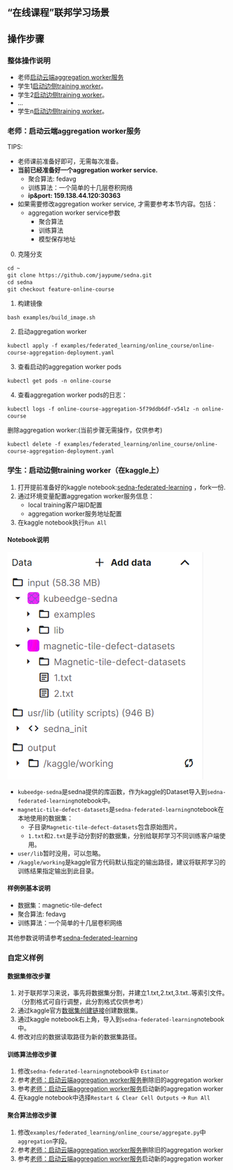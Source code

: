 ## “在线课程”联邦学习场景

## 操作步骤

### 整体操作说明
* 老师[启动云端aggregation worker服务](#老师启动云端aggregation-worker服务)
* 学生1[启动边侧training worker](#学生启动边侧training-worker在kaggle上)。
* 学生2[启动边侧training worker](#学生启动边侧training-worker在kaggle上)。
* ...
* 学生n[启动边侧training worker](#学生启动边侧training-worker在kaggle上)。

### 老师：启动云端aggregation worker服务
TIPS:
* 老师课前准备好即可，无需每次准备。
* **当前已经准备好一个aggregation worker service.**
  * 聚合算法: fedavg
  * 训练算法：一个简单的十几层卷积网络
  * **ip&port: 159.138.44.120:30363**
* 如果需要修改aggregation worker service, 才需要参考本节内容。包括：
  * aggregation worker service参数
    * 聚合算法
    * 训练算法
    * 模型保存地址

0. 克隆分支
```shell
cd ~
git clone https://github.com/jaypume/sedna.git
cd sedna
git checkout feature-online-course
```

1. 构建镜像
```shell
bash examples/build_image.sh
```
2. 启动aggregation worker
```shell
kubectl apply -f examples/federated_learning/online_course/online-course-aggregation-deployment.yaml
```
 
3. 查看启动的aggregation worker pods
```shell 
kubectl get pods -n online-course
```

4. 查看aggregation worker pods的日志：
```shell
kubectl logs -f online-course-aggregation-5f79ddb6df-v54lz -n online-course
```

删除aggregation worker:(当前步骤无需操作，仅供参考)
```shell
kubectl delete -f examples/federated_learning/online_course/online-course-aggregation-deployment.yaml
```

### 学生：启动边侧training worker（在kaggle上）
1. 打开提前准备好的kaggle notebook:[sedna-federated-learning](https://www.kaggle.com/jaypume/sedna-federated-learning) ，fork一份.
2. 通过环境变量配置aggregation worker服务信息：
   * local training客户端ID配置
   * aggregation worker服务地址配置
3. 在kaggle notebook执行`Run All`


#### Notebook说明
![img_1.png](image/img_1.png)
* `kubeedge-sedna`是sedna提供的库函数，作为kaggle的Dataset导入到`sedna-federated-learning`notebook中。
* `magnetic-tile-defect-datasets`是`sedna-federated-learning`notebook在本地使用的数据集：
  * 子目录`Magnetic-tile-defect-datasets`包含原始图片。
  * `1.txt`和`2.txt`是手动分割好的数据集，分别给联邦学习不同训练客户端使用。
* `user/lib`暂时没用，可以忽略。
* `/kaggle/working`是kaggle官方代码默认指定的输出路径，建议将联邦学习的训练结果指定输出到此目录。

#### 样例例基本说明
* 数据集：magnetic-tile-defect
* 聚合算法: fedavg
* 训练算法：一个简单的十几层卷积网络
 
其他参数说明请参考[sedna-federated-learning](https://www.kaggle.com/jaypume/sedna-federated-learning) 


### 自定义样例
#### 数据集修改步骤
1. 对于联邦学习来说，事先将数据集分割，并建立1.txt,2.txt,3.txt..等索引文件。（分割格式可自行调整，此分割格式仅供参考）
2. 通过kaggle官方[数据集创建链接](https://www.kaggle.com/datasets)创建数据集。
3. 通过kaggle notebook右上角，导入到`sedna-federated-learning`notebook中。
4. 修改对应的数据读取路径为新的数据集路径。

#### 训练算法修改步骤
1. 修改`sedna-federated-learning`notebook中 `Estimator` 
2. 参考[老师：启动云端aggregation worker服务](#老师启动云端aggregation-worker服务)删除旧的aggregation worker
3. 参考[老师：启动云端aggregation worker服务](#老师启动云端aggregation-worker服务)启动新的aggregation worker
4. 在kaggle notebook中选择`Restart & Clear Cell Outputs` -> `Run All`

#### 聚合算法修改步骤
1. 修改`examples/federated_learning/online_course/aggregate.py`中`aggregation`字段。
2. 参考[老师：启动云端aggregation worker服务](#老师启动云端aggregation-worker服务)删除旧的aggregation worker
3. 参考[老师：启动云端aggregation worker服务](#老师启动云端aggregation-worker服务)启动新的aggregation worker
